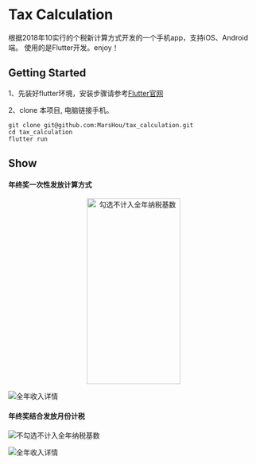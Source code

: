 # Tax Calculation

根据2018年10实行的个税新计算方式开发的一个手机app，支持iOS、Android端。
使用的是Flutter开发。enjoy！

## Getting Started

1、先装好flutter环境，安装步骤请参考[Flutter官网](https://flutter.dev/docs/get-started/install)

2、clone 本项目, 电脑链接手机。
```shell
git clone git@github.com:MarsHou/tax_calculation.git
cd tax_calculation
flutter run
```

## Show
#### 年终奖一次性发放计算方式

<p align="center">
	<img src="https://github.com/MarsHou/tax_calculation/blob/master/image/WeChat3a901687f0d5736ff02fee3e27ed649d.png" alt="勾选不计入全年纳税基数"  width="188" height="374">
</p>

![全年收入详情](https://github.com/MarsHou/tax_calculation/blob/master/image/WeChatd2ddeced60306db1b4aae1febf8f97c1.png)


#### 年终奖结合发放月份计税

![不勾选不计入全年纳税基数](https://github.com/MarsHou/tax_calculation/blob/master/image/WeChat8dc151f4ceaad473e5b337f44b9384d1.png)

![全年收入详情](https://github.com/MarsHou/tax_calculation/blob/master/image/WeChat3ce8fef8b2ba3702156bee7c78c817b5.png)